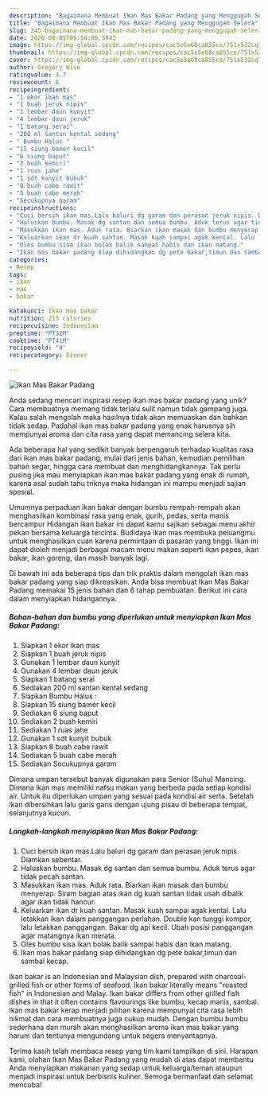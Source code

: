 ```yaml
---
description: "Bagaimana Membuat Ikan Mas Bakar Padang yang Menggugah Selera"
title: "Bagaimana Membuat Ikan Mas Bakar Padang yang Menggugah Selera"
slug: 245-bagaimana-membuat-ikan-mas-bakar-padang-yang-menggugah-selera
date: 2020-08-05T05:54:06.594Z
image: https://img-global.cpcdn.com/recipes/cac5e5e68ca855ce/751x532cq70/ikan-mas-bakar-padang-foto-resep-utama.jpg
thumbnail: https://img-global.cpcdn.com/recipes/cac5e5e68ca855ce/751x532cq70/ikan-mas-bakar-padang-foto-resep-utama.jpg
cover: https://img-global.cpcdn.com/recipes/cac5e5e68ca855ce/751x532cq70/ikan-mas-bakar-padang-foto-resep-utama.jpg
author: Gregory Wise
ratingvalue: 4.7
reviewcount: 8
recipeingredient:
- "1 ekor ikan mas"
- "1 buah jeruk nipis"
- "1 lembar daun kunyit"
- "4 lembar daun jeruk"
- "1 batang serai"
- "200 ml santan kental sedang"
- " Bumbu Halus "
- "15 siung bamer kecil"
- "6 siung baput"
- "2 buah kemiri"
- "1 ruas jahe"
- "1 sdt kunyit bubuk"
- "8 buah cabe rawit"
- "5 buah cabe merah"
- "Secukupnya garam"
recipeinstructions:
- "Cuci bersih ikan mas.Lalu baluri dg garam dan perasan jeruk nipis. Diamkan sebentar."
- "Haluskan bumbu. Masak dg santan dan semua bumbu. Aduk terus agar tidak pecah santan."
- "Masukkan ikan mas. Aduk rata. Biarkan ikan masak dan bumbu menyerap. Siram bagian atas ikan dg kuah santan tidak usah dibalik agar ikan tidak hancur."
- "Keluarkan ikan dr kuah santan. Masak kuah sampai agak kental. Lalu letakkan ikan dalam panggangan perlahan. Double kan tunggi kompor, lalu letakkan panggangan. Bakar dg api kecil. Ubah posisi panggangan agar matangnya ikan merata."
- "Oles bumbu sisa ikan bolak balik sampai habis dan ikan matang."
- "Ikan mas bakar padang siap dihidangkan dg pete bakar,timun dan sambal kecap."
categories:
- Resep
tags:
- ikan
- mas
- bakar

katakunci: ikan mas bakar 
nutrition: 213 calories
recipecuisine: Indonesian
preptime: "PT32M"
cooktime: "PT41M"
recipeyield: "4"
recipecategory: Dinner

---
```



![Ikan Mas Bakar Padang](https://img-global.cpcdn.com/recipes/cac5e5e68ca855ce/751x532cq70/ikan-mas-bakar-padang-foto-resep-utama.jpg)

Anda sedang mencari inspirasi resep ikan mas bakar padang yang unik? Cara membuatnya memang tidak terlalu sulit namun tidak gampang juga. Kalau salah mengolah maka hasilnya tidak akan memuaskan dan bahkan tidak sedap. Padahal ikan mas bakar padang yang enak harusnya sih mempunyai aroma dan cita rasa yang dapat memancing selera kita.

Ada beberapa hal yang sedikit banyak berpengaruh terhadap kualitas rasa dari ikan mas bakar padang, mulai dari jenis bahan, kemudian pemilihan bahan segar, hingga cara membuat dan menghidangkannya. Tak perlu pusing jika mau menyiapkan ikan mas bakar padang yang enak di rumah, karena asal sudah tahu triknya maka hidangan ini mampu menjadi sajian spesial.

Umumnya perpaduan ikan bakar dengan bumbu rempah-rempah akan menghasilkan kombinasi rasa yang enak, gurih, pedas, serta manis bercampur Hidangan ikan bakar ini dapat kamu sajikan sebagai menu akhir pekan bersama keluarga tercinta. Budidaya ikan mas membuka peluangmu untuk menghasilkan cuan karena permintaan di pasaran yang tinggi. Ikan ini dapat dioleh menjadi berbagai macam menu makan seperti ikan pepes, ikan bakar, ikan goreng, dan masih banyak lagi.


Di bawah ini ada beberapa tips dan trik praktis dalam mengolah ikan mas bakar padang yang siap dikreasikan. Anda bisa membuat Ikan Mas Bakar Padang memakai 15 jenis bahan dan 6 tahap pembuatan. Berikut ini cara dalam menyiapkan hidangannya.

<!--inarticleads1-->

##### Bahan-bahan dan bumbu yang diperlukan untuk menyiapkan Ikan Mas Bakar Padang:

1. Siapkan 1 ekor ikan mas
1. Siapkan 1 buah jeruk nipis
1. Gunakan 1 lembar daun kunyit
1. Gunakan 4 lembar daun jeruk
1. Siapkan 1 batang serai
1. Sediakan 200 ml santan kental sedang
1. Siapkan  Bumbu Halus :
1. Siapkan 15 siung bamer kecil
1. Sediakan 6 siung baput
1. Sediakan 2 buah kemiri
1. Sediakan 1 ruas jahe
1. Gunakan 1 sdt kunyit bubuk
1. Siapkan 8 buah cabe rawit
1. Sediakan 5 buah cabe merah
1. Sediakan Secukupnya garam


Dimana umpan tersebut banyak digunakan para Senior (Suhu) Mancing. Dimana ikan mas memiliki nafsu makan yang berbeda pada setiap kondisi air. Untuk itu diperlukan umpan yang sesuai pada kondisi air serta. Setelah ikan dibersihkan lalu garis garis dengan ujung pisau di beberapa tempat, selanjutnya kucuri. 

<!--inarticleads2-->

##### Langkah-langkah menyiapkan Ikan Mas Bakar Padang:

1. Cuci bersih ikan mas.Lalu baluri dg garam dan perasan jeruk nipis. Diamkan sebentar.
1. Haluskan bumbu. Masak dg santan dan semua bumbu. Aduk terus agar tidak pecah santan.
1. Masukkan ikan mas. Aduk rata. Biarkan ikan masak dan bumbu menyerap. Siram bagian atas ikan dg kuah santan tidak usah dibalik agar ikan tidak hancur.
1. Keluarkan ikan dr kuah santan. Masak kuah sampai agak kental. Lalu letakkan ikan dalam panggangan perlahan. Double kan tunggi kompor, lalu letakkan panggangan. Bakar dg api kecil. Ubah posisi panggangan agar matangnya ikan merata.
1. Oles bumbu sisa ikan bolak balik sampai habis dan ikan matang.
1. Ikan mas bakar padang siap dihidangkan dg pete bakar,timun dan sambal kecap.


Ikan bakar is an Indonesian and Malaysian dish, prepared with charcoal-grilled fish or other forms of seafood. Ikan bakar literally means &#34;roasted fish&#34; in Indonesian and Malay. Ikan bakar differs from other grilled fish dishes in that it often contains flavourings like bumbu, kecap manis, sambal. Ikan mas bakar kerap menjadi pilihan karena mempunyai cita rasa lebih nikmat dan cara membuatnya juga cukup mudah. Dengan bumbu bumbu sederhana dan murah akan menghasilkan aroma ikan mas bakar yang harum dan tentunya mengundang untuk segera menyantapnya. 

Terima kasih telah membaca resep yang tim kami tampilkan di sini. Harapan kami, olahan Ikan Mas Bakar Padang yang mudah di atas dapat membantu Anda menyiapkan makanan yang sedap untuk keluarga/teman ataupun menjadi inspirasi untuk berbisnis kuliner. Semoga bermanfaat dan selamat mencoba!
